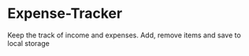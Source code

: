 # Expense-Tracker
 Keep the track of income and expenses. Add, remove items and save to local storage
